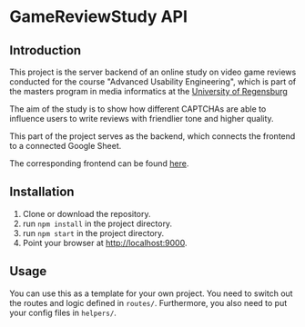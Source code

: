 # GameReviewStudy API

## Introduction

This project is the server backend of an online study on video game reviews conducted for the course "Advanced Usability Engineering", which is part of the masters program in media informatics at the [University of Regensburg](https://www.uni-regensburg.de/)

The aim of the study is to show how different CAPTCHAs are able to influence users to write reviews with friendlier tone and higher quality.

This part of the project serves as the backend, which connects the frontend to a connected Google Sheet.

The corresponding frontend can be found [here](https://github.com/JonasPuchinger/GameReviewStudy_APP).

## Installation

1. Clone or download the repository.
2. run `npm install` in the project directory.
3. run `npm start` in the project directory.
4. Point your browser at [http://localhost:9000](http://localhost:9000).

## Usage

You can use this as a template for your own project.
You need to switch out the routes and logic defined in `routes/`.
Furthermore, you also need to put your config files in `helpers/`.
